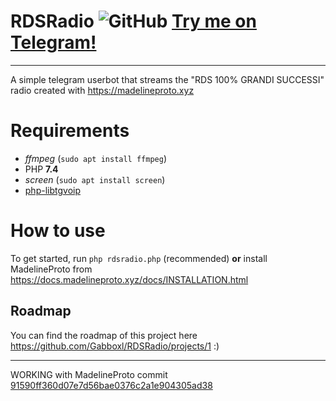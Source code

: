 # RDSRadio ![GitHub](https://img.shields.io/github/license/Gabboxl/RDSRadio.svg) [Try me on Telegram!](https://t.me/RDSRadio)
-----------------------------------
A simple telegram userbot that streams the "RDS 100% GRANDI SUCCESSI" radio created with https://madelineproto.xyz

# Requirements

- *ffmpeg* (`sudo apt install ffmpeg`)
- PHP **7.4**
- *screen* (`sudo apt install screen`)
- [php-libtgvoip](https://voip.madelineproto.xyz)

# How to use

To get started, run `php rdsradio.php` (recommended) **or** install MadelineProto from https://docs.madelineproto.xyz/docs/INSTALLATION.html

## Roadmap
You can find the roadmap of this project here https://github.com/Gabboxl/RDSRadio/projects/1 :)

----
WORKING with MadelineProto commit [91590ff360d07e7d56bae0376c2a1e904305ad38](https://github.com/danog/MadelineProto/commit/91590ff360d07e7d56bae0376c2a1e904305ad38)
